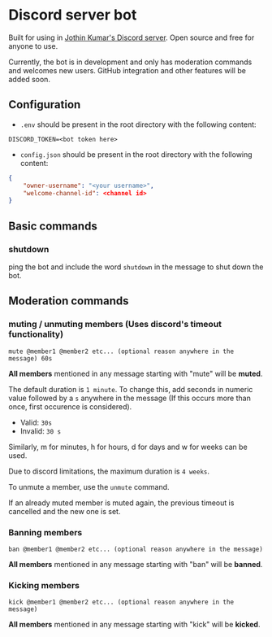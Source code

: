 # Discord server bot

Built for using in [Jothin Kumar's Discord server](https://joth.in/dc). Open source and free for anyone to use.

Currently, the bot is in development and only has moderation commands and welcomes new users. GitHub integration and other features will be added soon.

## Configuration

- `.env` should be present in the root directory with the following content:

```env
DISCORD_TOKEN=<bot token here>
```

- `config.json` should be present in the root directory with the following content:

```json
{
    "owner-username": "<your username>",
    "welcome-channel-id": <channel id>
}
```

## Basic commands

### shutdown

ping the bot and include the word `shutdown` in the message to shut down the bot.

## Moderation commands

### muting / unmuting members (Uses discord's timeout functionality)

`mute @member1 @member2 etc... (optional reason anywhere in the message) 60s`

**All members** mentioned in any message starting with "mute" will be **muted**.

The default duration is `1 minute`. To change this, add seconds in numeric value followed by a `s` anywhere in the message (If this occurs more than once, first occurence is considered).

- Valid: `30s`
- Invalid: `30 s`

Similarly, m for minutes, h for hours, d for days and w for weeks can be used.

Due to discord limitations, the maximum duration is `4 weeks`.

To unmute a member, use the `unmute` command.

If an already muted member is muted again, the previous timeout is cancelled and the new one is set.

### Banning members

`ban @member1 @member2 etc... (optional reason anywhere in the message)`

**All members** mentioned in any message starting with "ban" will be **banned**.

### Kicking members

`kick @member1 @member2 etc... (optional reason anywhere in the message)`

**All members** mentioned in any message starting with "kick" will be **kicked**.
